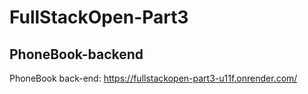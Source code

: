 # FullStackOpen-Part3

## PhoneBook-backend

PhoneBook back-end: https://fullstackopen-part3-u11f.onrender.com/
